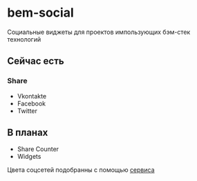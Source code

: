 # bem-social

Социальные виджеты для проектов импользующих бэм-стек технологий

## Сейчас есть

### Share

+ Vkontakte
+ Facebook
+ Twitter


## В планах

+ Share Counter
+ Widgets

Цвета соцсетей подобранны с помощью [сервиса](http://findguidelin.es)
